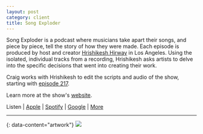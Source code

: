 ```yaml
---
layout: post
category: client
title: Song Exploder
---
```

Song Exploder is a podcast where musicians take apart their songs, and piece by piece, tell the story of how they were made. Each episode is produced by host and creator [Hrishikesh Hirway](https://hrishikesh.co/) in Los Angeles. Using the isolated, individual tracks from a recording, Hrishikesh asks artists to delve into the specific decisions that went into creating their work.

Craig works with Hrishikesh to edit the scripts and audio of the show, starting with [episode 217](https://songexploder.net/mustafa).

Learn more at the show's [website](https://songexploder.net/).

Listen | [Apple](https://pod.link/songexploder.apple) | [Spotify](https://pod.link/songexploder.spotify) | [Google](https://pod.link/songexploder.google) | [More](https://pod.link/songexploder)

---
{: data-content="artwork"}
![](https://f.prxu.org/song-exploder/images/21201be4-830d-49ca-ac82-310d64511f5d/songexploder-logo.png)

